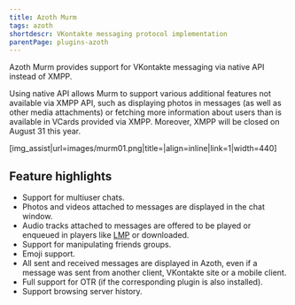 ```yaml
---
title: Azoth Murm
tags: azoth
shortdescr: VKontakte messaging protocol implementation
parentPage: plugins-azoth
---
```


Azoth Murm provides support for VKontakte messaging via native API
instead of XMPP.

Using native API allows Murm to support various additional features not
available via XMPP API, such as displaying photos in messages (as well
as other media attachments) or fetching more information about users
than is available in VCards provided via XMPP. Moreover, XMPP will be
closed on August 31 this year.

\[img\_assist|url=images/murm01.png|title=|align=inline|link=1|width=440\]

Feature highlights
------------------

- Support for multiuser chats.
- Photos and videos attached to messages are displayed in the
  chat window.
- Audio tracks attached to messages are offered to be played or
  enqueued in players like [LMP](/plugins-lmp) or downloaded.
- Support for manipulating friends groups.
- Emoji support.
- All sent and received messages are displayed in Azoth, even if a
  message was sent from another client, VKontakte site or a
  mobile client.
- Full support for OTR (if the corresponding plugin is
  also installed).
- Support browsing server history.
